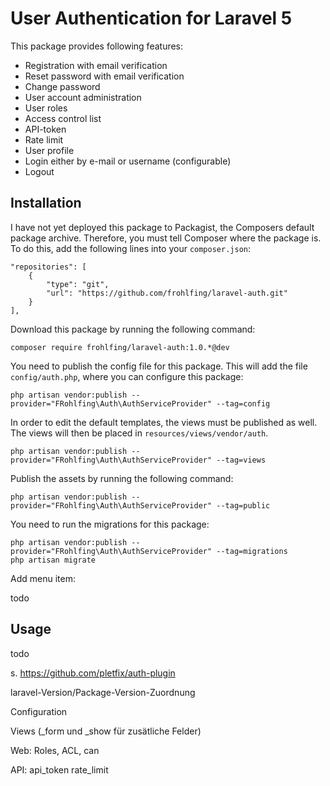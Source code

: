 # User Authentication for Laravel 5

This package provides following features: 
 - Registration with email verification
 - Reset password with email verification
 - Change password
 - User account administration
 - User roles
 - Access control list
 - API-token
 - Rate limit
 - User profile
 - Login either by e-mail or username (configurable)
 - Logout
  
## Installation
    
I have not yet deployed this package to Packagist, the Composers default package archive. Therefore, you must tell 
Composer where the package is. To do this, add the following lines into your `composer.json`:

    "repositories": [
        {
            "type": "git",
            "url": "https://github.com/frohlfing/laravel-auth.git"
        }
    ],

Download this package by running the following command:

    composer require frohlfing/laravel-auth:1.0.*@dev

You need to publish the config file for this package. This will add the file `config/auth.php`, where you can configure 
this package:

    php artisan vendor:publish --provider="FRohlfing\Auth\AuthServiceProvider" --tag=config

In order to edit the default templates, the views must be published as well. The views will then be placed in 
`resources/views/vendor/auth`.

    php artisan vendor:publish --provider="FRohlfing\Auth\AuthServiceProvider" --tag=views

Publish the assets by running the following command:

    php artisan vendor:publish --provider="FRohlfing\Auth\AuthServiceProvider" --tag=public
    
You need to run the migrations for this package:

    php artisan vendor:publish --provider="FRohlfing\Auth\AuthServiceProvider" --tag=migrations
    php artisan migrate
    
Add menu item:    

todo
    
## Usage

todo

s. https://github.com/pletfix/auth-plugin

laravel-Version/Package-Version-Zuordnung

Configuration

Views
(_form und _show für zusätliche Felder)

Web:
Roles, ACL, can

API:
api_token
rate_limit

